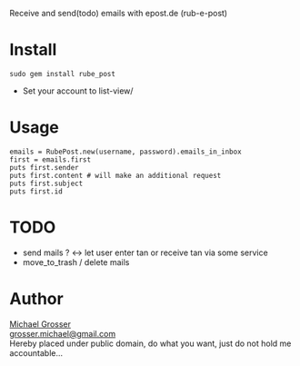 Receive and send(todo) emails with epost.de (rub-e-post)

Install
=======
    sudo gem install rube_post

 - Set your account to list-view/

Usage
=====
    emails = RubePost.new(username, password).emails_in_inbox
    first = emails.first
    puts first.sender
    puts first.content # will make an additional request
    puts first.subject
    puts first.id

TODO
=====
 - send mails ? <-> let user enter tan or receive tan via some service
 - move_to_trash / delete mails


Author
======
[Michael Grosser](http://grosser.it)  
grosser.michael@gmail.com  
Hereby placed under public domain, do what you want, just do not hold me accountable...

